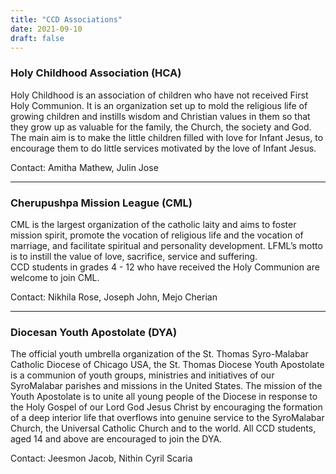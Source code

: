 ```yaml
---
title: "CCD Associations"
date: 2021-09-10
draft: false
---
```


### Holy Childhood Association (HCA)

Holy Childhood is an association of children who have not received First Holy Communion. It is an organization set up to mold the religious life of growing children and instills wisdom and Christian values in them so that they grow up as valuable for the family, the Church, the society and God. The main aim is to make the little children filled with love for Infant Jesus, to encourage them to do little services motivated by the love of Infant Jesus.

Contact: Amitha Mathew, Julin Jose

---

### Cherupushpa Mission League (CML)

CML is the largest organization of the catholic laity and aims to foster mission spirit, promote the vocation of religious life and the vocation of marriage, and facilitate spiritual and personality development. LFML’s motto is to instill the value of love, sacrifice, service and suffering.  
CCD students in grades 4 - 12 who have received the Holy Communion are welcome to join CML.

Contact: Nikhila Rose, Joseph John, Mejo Cherian

---

### Diocesan Youth Apostolate (DYA)

The official youth umbrella organization of the St. Thomas Syro-Malabar Catholic Diocese of Chicago USA, the St. Thomas Diocese Youth Apostolate is a communion of youth groups, ministries and initiatives of our SyroMalabar parishes and missions in the United States. The mission of the Youth Apostolate is to unite all young people of the Diocese in response to the Holy Gospel of our Lord God Jesus Christ by encouraging the formation of a deep interior life that overflows into genuine service to the SyroMalabar Church, the Universal Catholic Church and to the world.
All CCD students, aged 14 and above are encouraged to join the DYA.

Contact: Jeesmon Jacob, Nithin Cyril Scaria
